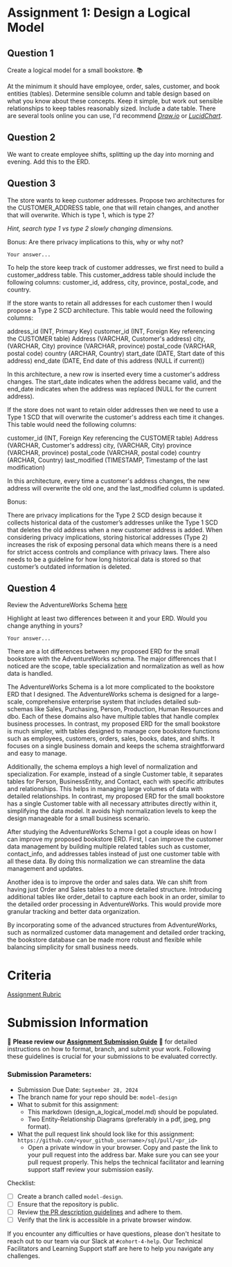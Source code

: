 # Assignment 1: Design a Logical Model

## Question 1
Create a logical model for a small bookstore. 📚

At the minimum it should have employee, order, sales, customer, and book entities (tables). Determine sensible column and table design based on what you know about these concepts. Keep it simple, but work out sensible relationships to keep tables reasonably sized. Include a date table. There are several tools online you can use, I'd recommend [_Draw.io_](https://www.drawio.com/) or [_LucidChart_](https://www.lucidchart.com/pages/).

## Question 2
We want to create employee shifts, splitting up the day into morning and evening. Add this to the ERD.

## Question 3
The store wants to keep customer addresses. Propose two architectures for the CUSTOMER_ADDRESS table, one that will retain changes, and another that will overwrite. Which is type 1, which is type 2?

_Hint, search type 1 vs type 2 slowly changing dimensions._

Bonus: Are there privacy implications to this, why or why not?
```
Your answer...
```
To help the store keep track of customer addresses, we first need to build a customer_address table. This customer_address table should include the following columns: customer_id, address, city, province, postal_code, and country.

If the store wants to retain all addresses for each customer then I would propose a Type 2 SCD architecture. This table would need the following columns:

address_id (INT, Primary Key)
customer_id (INT, Foreign Key referencing the CUSTOMER table)
Address (VARCHAR, Customer's address)
city, (VARCHAR, City)
province (VARCHAR, province)
postal_code (VARCHAR, postal code)
country (ARCHAR, Country)
start_date (DATE, Start date of this address)
end_date (DATE, End date of this address (NULL if current))

In this architecture, a new row is inserted every time a customer's address changes. The start_date indicates when the address became valid, and the end_date indicates when the address was replaced (NULL for the current address).

If the store does not want to retain older addresses then we need to use a Type 1 SCD that will overwrite the customer's address each time it changes. This table would need the following columns:

customer_id (INT, Foreign Key referencing the CUSTOMER table)
Address (VARCHAR, Customer's address)
city, (VARCHAR, City)
province (VARCHAR, province)
postal_code (VARCHAR, postal code)
country (ARCHAR, Country)
last_modified (TIMESTAMP, Timestamp of the last modification)

In this architecture, every time a customer's address changes, the new address will overwrite the old one, and the last_modified column is updated.

Bonus:

There are privacy implications for the Type 2 SCD design because it collects historical data of the customer’s addresses unlike the Type 1 SCD that deletes the old address when a new customer address is added. When considering privacy implications, storing historical addresses (Type 2) increases the risk of exposing personal data which means there is a need for strict access controls and compliance with privacy laws. There also needs to be a guideline for how long historical data is stored so that customer’s outdated information is deleted.

## Question 4
Review the AdventureWorks Schema [here](https://i.stack.imgur.com/LMu4W.gif)

Highlight at least two differences between it and your ERD. Would you change anything in yours?
```
Your answer...
```

There are a lot differences between my proposed ERD for the small bookstore with the AdventureWorks schema. The major differences that I noticed are the scope, table specialization and normalization as well as how data is handled. 

The AdventureWorks Schema is a lot more complicated to the bookstore ERD that I designed. The AdventureWorks schema is designed for a large-scale, comprehensive enterprise system that includes detailed sub-schemas like Sales, Purchasing, Person, Production, Human Resources and dbo. Each of these domains also have multiple tables that handle complex business processes. In contrast, my proposed ERD for the small bookstore is much simpler, with tables designed to manage core bookstore functions such as employees, customers, orders, sales, books, dates, and shifts. It focuses on a single business domain and keeps the schema straightforward and easy to manage.

Additionally, the schema employs a high level of normalization and specialization. For example, instead of a single Customer table, it separates tables for Person, BusinessEntity, and Contact, each with specific attributes and relationships. This helps in managing large volumes of data with detailed relationships. In contrast, my proposed ERD for the small bookstore has a single Customer table with all necessary attributes directly within it, simplifying the data model. It avoids high normalization levels to keep the design manageable for a small business scenario.

After studying the AdventureWorks Schema I got a couple ideas on how I can improve my proposed bookstore ERD. First, I can improve the customer data management by building multiple related tables such as customer, contact_info, and addresses tables instead of just one customer table with all these data. By doing this normalization we can streamline the data management and updates.

Another idea is to improve the order and sales data. We can shift from having just Order and Sales tables to a more detailed structure. Introducing additional tables like order_detail to capture each book in an order, similar to the detailed order processing in AdventureWorks. This would provide more granular tracking and better data organization. 

By incorporating some of the advanced structures from AdventureWorks, such as normalized customer data management and detailed order tracking, the bookstore database can be made more robust and flexible while balancing simplicity for small business needs.




# Criteria

[Assignment Rubric](./assignment_rubric.md)

# Submission Information

🚨 **Please review our [Assignment Submission Guide](https://github.com/UofT-DSI/onboarding/blob/main/onboarding_documents/submissions.md)** 🚨 for detailed instructions on how to format, branch, and submit your work. Following these guidelines is crucial for your submissions to be evaluated correctly.

### Submission Parameters:
* Submission Due Date: `September 28, 2024`
* The branch name for your repo should be: `model-design`
* What to submit for this assignment:
    * This markdown (design_a_logical_model.md) should be populated.
    * Two Entity-Relationship Diagrams (preferably in a pdf, jpeg, png format).
* What the pull request link should look like for this assignment: `https://github.com/<your_github_username>/sql/pull/<pr_id>`
    * Open a private window in your browser. Copy and paste the link to your pull request into the address bar. Make sure you can see your pull request properly. This helps the technical facilitator and learning support staff review your submission easily.

Checklist:
- [ ] Create a branch called `model-design`.
- [ ] Ensure that the repository is public.
- [ ] Review [the PR description guidelines](https://github.com/UofT-DSI/onboarding/blob/main/onboarding_documents/submissions.md#guidelines-for-pull-request-descriptions) and adhere to them.
- [ ] Verify that the link is accessible in a private browser window.

If you encounter any difficulties or have questions, please don't hesitate to reach out to our team via our Slack at `#cohort-4-help`. Our Technical Facilitators and Learning Support staff are here to help you navigate any challenges.
